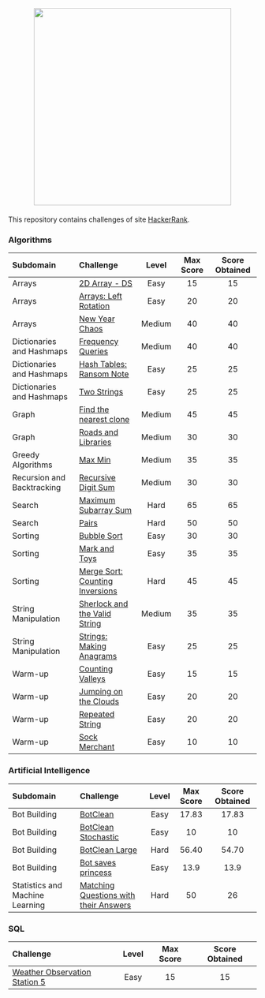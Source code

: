 <div style='float: center; text-align: center; margin-bottom: 20px'>
  <a href='https://www.hackerrank.com/dpcat237' target="_blank">
  <img width="400px" src="https://blog.hackerrank.com/wp-content/uploads/2017/04/logo_HRwordmark2700x670_2-1.png" />
  </a>
</div>

This repository contains challenges of site [HackerRank](https://www.hackerrank.com).


### Algorithms

| Subdomain                  | Challenge                                                    | Level  | Max Score | Score Obtained |
| :------------------------- | :----------------------------------------------------------- | :----: | :-------: | :------------: |
| Arrays                     | [2D Array - DS](https://github.com/dpcat237/hackerrank-golang/blob/master/Algorithms/Arrays/2D%20Array%20DS/main.go) |  Easy  |    15     |       15       |
| Arrays                     | [Arrays: Left Rotation](https://github.com/dpcat237/hackerrank-golang/blob/master/Algorithms/Arrays/Arrays%20Left%20Rotation/main.go) |  Easy  |    20     |       20       |
| Arrays                     | [New Year Chaos](https://github.com/dpcat237/hackerrank-golang/blob/master/Algorithms/Arrays/New%20Year%20Chaos/main.go) | Medium |    40     |       40       |
| Dictionaries and Hashmaps  | [Frequency Queries](https://github.com/dpcat237/hackerrank-golang/blob/master/Algorithms/Dictionaries%20and%20Hashmaps/Frequency%20Queries/main.go) |  Medium  |    40     |       40       |
| Dictionaries and Hashmaps  | [Hash Tables: Ransom Note](https://github.com/dpcat237/hackerrank-golang/blob/master/Algorithms/Dictionaries%20and%20Hashmaps/Hash%20Tables%20Ransom%20Notes/main.go) |  Easy  |    25     |       25       |
| Dictionaries and Hashmaps  | [Two Strings](https://github.com/dpcat237/hackerrank-golang/blob/master/Algorithms/Dictionaries%20and%20Hashmaps/Two%20Strings/main.go) |  Easy  |    25     |       25       |
| Graph                      | [Find the nearest clone](https://github.com/dpcat237/hackerrank-golang/blob/master/Algorithms/Graphs/Find%20the%20nearest%20clone/main.go) |  Medium  |    45     |       45       |
| Graph                      | [Roads and Libraries](https://github.com/dpcat237/hackerrank-golang/blob/master/Algorithms/Graphs/Roads%20and%20Libraries/main.go) |  Medium  |    30     |       30       |
| Greedy Algorithms          | [Max Min](https://github.com/dpcat237/hackerrank-golang/blob/master/Algorithms/Greedy%20Algorithms/Max%20Min/main.go) |  Medium  |    35     |       35       |
| Recursion and Backtracking | [Recursive Digit Sum](https://github.com/dpcat237/hackerrank-golang/blob/master/Algorithms/Recursion%20and%20Backtracking/Recursive%20Digit%20Sum/main.go) |  Medium  |    30     |       30       |
| Search                     | [Maximum Subarray Sum](https://github.com/dpcat237/hackerrank-golang/blob/master/Algorithms/Search/Maximum%20Subarray%20Sum/main.go) |  Hard  |    65     |       65       |
| Search                     | [Pairs](https://github.com/dpcat237/hackerrank-golang/blob/master/Algorithms/Search/Pairs/main.go) |  Hard  |    50     |       50       |
| Sorting                    | [Bubble Sort](https://github.com/dpcat237/hackerrank-golang/blob/master/Algorithms/Sorting/Bubble%20Sort/main.go) |  Easy  |    30     |       30       |
| Sorting                    | [Mark and Toys](https://github.com/dpcat237/hackerrank-golang/blob/master/Algorithms/Sorting/Mark%20and%20Toys/main.go) |  Easy  |    35     |       35       |
| Sorting                    | [Merge Sort: Counting Inversions](https://github.com/dpcat237/hackerrank-golang/blob/master/Algorithms/Sorting/Merge%20Sort:%20Counting%20Inversions/main.go) |  Hard  |    45     |       45       |
| String Manipulation        | [Sherlock and the Valid String](https://github.com/dpcat237/hackerrank-golang/blob/master/Algorithms/String%20Manipulation/Sherlock%20and%20the%20Valid%20String/main.go) |  Medium  |    35     |       35       |
| String Manipulation        | [Strings: Making Anagrams](https://github.com/dpcat237/hackerrank-golang/blob/master/Algorithms/String%20Manipulation/Strings:%20Making%20Anagrams/main.go) |  Easy  |    25     |       25       |
| Warm-up                    | [Counting Valleys](https://github.com/dpcat237/hackerrank-golang/blob/master/Algorithms/Warm-up/Counting%20Valleys/main.go)                                             |  Easy  |    15     |       15       |
| Warm-up                    | [Jumping on the Clouds](https://github.com/dpcat237/hackerrank-golang/blob/master/Algorithms/Warm-up/Jumping%20On%20The%20Cloud/main.go)                                        |  Easy  |    20     |       20       |
| Warm-up                    | [Repeated String](https://github.com/dpcat237/hackerrank-golang/blob/master/Algorithms/Warm-up/Repeated%20String/main.go)                                              |  Easy  |    20     |       20       |
| Warm-up                    | [Sock Merchant](https://github.com/dpcat237/hackerrank-golang/blob/master/Algorithms/Warm-up/Sock%20Merchant/main.go)                                                |  Easy  |    10     |       10       |


### Artificial Intelligence

| Subdomain                       | Challenge                                                    | Level | Max Score | Score Obtained |
| :------------------------------ | :----------------------------------------------------------- | :---: | :-------: | :------------: |
| Bot Building                    | [BotClean](https://github.com/dpcat237/hackerrank-golang/blob/master/Artificial%20Intelligence/Bot%20Building/bot-clean/main.go) | Easy  |   17.83   |     17.83      |
| Bot Building                    | [BotClean Stochastic](https://github.com/dpcat237/hackerrank-golang/blob/master/Artificial%20Intelligence/Bot%20Building/bot-clean-stochastic/main.go) | Easy  |    10     |       10       |
| Bot Building                    | [BotClean Large](https://github.com/dpcat237/hackerrank-golang/blob/master/Artificial%20Intelligence/Bot%20Building/bot-clean-large/main.go) | Hard  |   56.40   |     54.70      |
| Bot Building                    | [Bot saves princess](https://github.com/dpcat237/hackerrank-golang/blob/master/Artificial%20Intelligence/Bot%20Building/bot-saves-princess/main.go) | Easy  |   13.9    |      13.9      |
| Statistics and Machine Learning | [Matching Questions with their Answers](https://github.com/dpcat237/hackerrank-golang/blob/master/Artificial%20Intelligence/Statistics%20and%20Machine%20Learning/Matching%20Questions%20with%20their%20Answers/main.go)                        | Hard  |    50     |       26       |

### SQL

| Challenge                                                    | Level | Max Score | Score Obtained |
| :----------------------------------------------------------- | :---: | :-------: | :------------: |
| [Weather Observation Station 5](https://github.com/dpcat237/hackerrank-golang/blob/master/SQL/Weather%20Observation%20Station%205/query.sql) | Easy  |   15   |     15      |